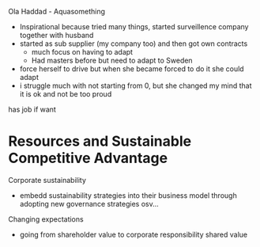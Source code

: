 
Ola Haddad - Aquasomething
- Inspirational because tried many things, started surveillence company together with husband
- started as sub supplier (my company too) and then got own contracts
	- much focus on having to adapt 
	- Had masters before but need to adapt to Sweden
- force herself to drive but when she became forced to do it she could adapt
- i struggle much with not starting from 0, but she changed my mind that it is ok and not be too proud

has job if want


# Resources and Sustainable Competitive Advantage

Corporate sustainability
- embedd sustainability strategies into their business model through adopting new governance strategies osv...

Changing expectations
- going from shareholder value to corporate responsibility shared value